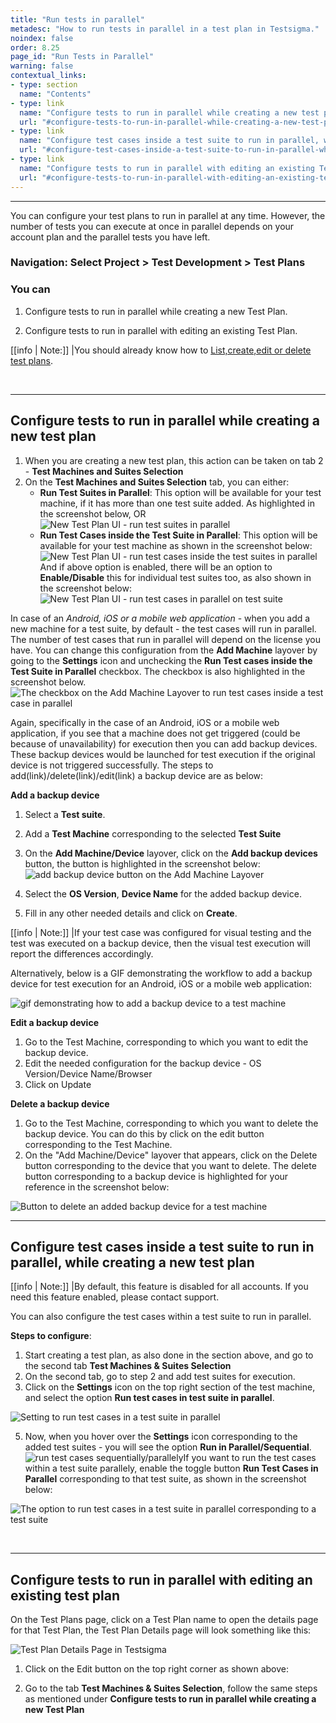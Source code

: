 ```yaml
---
title: "Run tests in parallel"
metadesc: "How to run tests in parallel in a test plan in Testsigma."
noindex: false
order: 8.25
page_id: "Run Tests in Parallel"
warning: false
contextual_links:
- type: section
  name: "Contents" 
- type: link
  name: "Configure tests to run in parallel while creating a new test plan"
  url: "#configure-tests-to-run-in-parallel-while-creating-a-new-test-plan"
- type: link
  name: "Configure test cases inside a test suite to run in parallel, while creating a new Test Plan"
  url: "#configure-test-cases-inside-a-test-suite-to-run-in-parallel-while-creating-a-new-test-plan"
- type: link
  name: "Configure tests to run in parallel with editing an existing Test Plan"
  url: "#configure-tests-to-run-in-parallel-with-editing-an-existing-test-plan"
---
```


---

You can configure your test plans to run in parallel at any time. However, the number of tests you can execute at once in parallel depends on your account plan and the parallel tests you have left.

### Navigation: Select Project > Test Development > Test Plans

### You can

1. Configure tests to run in parallel while creating a new Test Plan.

2. Configure tests to run in parallel with editing an existing Test Plan.

[[info | Note:]]
|You should already know how to [List,create,edit or delete test plans](https://testsigma.com/docs/test-management/test-plans/overview/).

&emsp;

---

## **Configure tests to run in parallel while creating a new test plan**

1. When you are creating a new test plan, this action can be taken on tab 2 - **Test Machines and Suites Selection**
2. On the **Test Machines and Suites Selection** tab, you can either:
   - **Run Test Suites in Parallel**: This option will be available for your test machine, if it has more than one test suite added. As highlighted in the screenshot below, OR![New Test Plan UI - run test suites in parallel ](https://s3.amazonaws.com/static-docs.testsigma.com/new_images/test-management/test-plans/run-tests-in-parallel/new-test-plan-ui-run-test-suites-in-parallel.png)
   - **Run Test Cases inside the Test Suite in Parallel**: This option will be available for your test machine as shown in the screenshot below:![New Test Plan UI - run test cases inside the test suites in parallel](https://s3.amazonaws.com/static-docs.testsigma.com/new_images/test-management/test-plans/run-tests-in-parallel/new-test-plan-ui-run-test-cases-inside-the-test-suites-in-parallel.png)
   <br>And if above option is enabled, there will be an option to **Enable/Disable** this for individual test suites too, as also shown in the screenshot below:![New Test Plan UI - run test cases in parallel on test suite](https://s3.amazonaws.com/static-docs.testsigma.com/new_images/test-management/test-plans/run-tests-in-parallel/new-test-plan-ui-run-test-cases-in-parallel-on-test-suite.png)

In case of an *Android, iOS or a mobile web application* - when you add a new machine for a test suite, by default - the test cases will run in parallel. The number of test cases that run in parallel will depend on the license you have. You can change this configuration from the **Add Machine** layover by going to the **Settings** icon and unchecking the **Run Test cases inside the Test Suite in Parallel** checkbox. The checkbox is also highlighted in the screenshot below.![The checkbox on the Add Machine Layover to run test cases inside a test case in parallel](https://s3.amazonaws.com/static-docs.testsigma.com/new_images/test-management/test-plans/run-tests-in-parallel/add-test-machine-checkbox-run-test-cases-inside-the-test-suite-in-parallel.png)

Again, specifically in the case of an Android, iOS or a mobile web application, if you see that a machine does not get triggered (could be because of unavailability) for execution then you can add backup devices. These backup devices would be launched for test execution if the original device is not triggered successfully. The steps to add(link)/delete(link)/edit(link) a backup device are as below:

**Add a backup device**

1. Select a **Test suite**.
2. Add a **Test Machine** corresponding to the selected **Test Suite**
3. On the **Add Machine/Device** layover, click on the **Add backup devices** button, the button is highlighted in the screenshot below:![add backup device button on the Add Machine Layover](https://s3.amazonaws.com/static-docs.testsigma.com/new_images/test-management/test-plans/run-tests-in-parallel/add-test-machine-add-backup-device-button.png)

4. Select the **OS Version**, **Device Name** for the added backup device.
5. Fill in any other needed details and click on **Create**.

[[info | Note:]]
|If your test case was configured for visual testing and the test was executed on a backup device, then the visual test execution will report the differences accordingly.

Alternatively, below is a GIF demonstrating the workflow to add a backup device for test execution for an Android, iOS or a mobile web application:

![gif demonstrating how to add a backup device to a test machine](https://s3.amazonaws.com/static-docs.testsigma.com/new_images/test-management/test-plans/run-tests-in-parallel/add-test-machine-add-back-up-device-gif.gif)

**Edit a backup device**

1. Go to the Test Machine, corresponding to which you want to edit the backup device.
2. Edit the needed configuration for the backup device - OS Version/Device Name/Browser
3. Click on Update

**Delete a backup device**

1. Go to the Test Machine, corresponding to which you want to delete the backup device. You can do this by click on the edit button corresponding to the Test Machine.
2. On the "Add Machine/Device" layover that appears, click on the Delete button corresponding to the device that you want to delete. The delete button corresponding to a backup device is highlighted for your reference in the screenshot below:

![Button to delete an added backup device for a test machine](https://s3.amazonaws.com/static-docs.testsigma.com/new_images/test-management/test-plans/run-tests-in-parallel/add-test-machine-delete-backup-device-button.png)

---
## **Configure test cases inside a test suite to run in parallel, while creating a new test plan**

[[info | Note:]]
|By default, this feature is disabled for all accounts. If you need this feature enabled, please contact support.

You can also configure the test cases within a test suite to run in parallel.

**Steps to configure**:

1. Start creating a test plan, as also done in the section above, and go to the second tab **Test Machines & Suites Selection**
2. On the second tab, go to step 2 and add test suites for execution.
3. Click on the **Settings** icon on the top right section of the test machine, and select the option **Run test cases in test suite in parallel**.

![Setting to run test cases in a test suite in parallel](https://s3.amazonaws.com/static-docs.testsigma.com/new_images/test-management/test-plans/run-tests-in-parallel/run_testsuites_in_parallel.png)


5. Now, when you hover over the **Settings** icon corresponding to the added test suites - you will see the option **Run in Parallel/Sequential**. ![run test cases sequentially/parallely](https://s3.amazonaws.com/static-docs.testsigma.com/new_images/test-management/test-plans/run-tests-in-parallel/run_in_parallel_or_sequential.png)If you want to run the test cases within a test suite parallely, enable the toggle button **Run Test Cases in Parallel** corresponding to that test suite, as shown in the screenshot below:

![The option to run test cases in a test suite in parallel corresponding to a test suite](https://s3.amazonaws.com/static-docs.testsigma.com/new_images/test-management/test-plans/run-tests-in-parallel/run_test_cases_in_parallel.png)

&emsp;

---
## **Configure tests to run in parallel with editing an existing test plan**
On the Test Plans page, click on a Test Plan name to open the details page for that Test Plan, the Test Plan Details page will look something like this:

![Test Plan Details Page in Testsigma](https://docs.testsigma.com/images/run-tests-in-parallel/test-plan-details-page-testsigma.png)

1. Click on the Edit button on the top right corner as shown above:

2. Go to the tab **Test Machines & Suites Selection**, follow the same steps as mentioned under **Configure tests to run in parallel while creating a new Test Plan**
